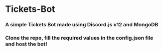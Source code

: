 # Tickets-Bot

### A simple Tickets Bot made using Discord.js v12 and MongoDB

### Clone the repo, fill the required values in the config.json file and host the bot!
